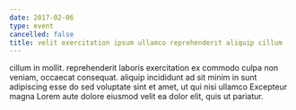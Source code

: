```yaml
---
date: 2017-02-06
type: event
cancelled: false
title: velit exercitation ipsum ullamco reprehenderit aliquip cillum
---
```

cillum in mollit. reprehenderit laboris exercitation ex commodo culpa non veniam, occaecat consequat. aliquip incididunt ad sit minim in sunt adipiscing esse do sed voluptate sint et amet, ut qui nisi ullamco Excepteur magna Lorem aute dolore eiusmod velit ea dolor elit, quis ut pariatur.